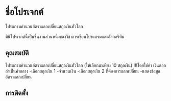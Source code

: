 # ชื่อโปรเจกต์

โปรแกรมคำนวนอัตราแลกเปลี่ยนสกุลเงินทั่วโลก

มินิโปรเจกต์นี้เป็นชิ้นงานส่วนหนึ่งของวิชาการเขียนโปรแกรมและอัลกอริทึม

## คุณสมบัติ

โปรแกรมคำนวนอัตราแลกเปลี่ยนสกุลเงินทั่วโลก (ให้เลือกมาเพียง 10 สกุลเงิน)  !!!โดยใช่ค่า เงินดอลล่าเป็นค่ากลาง
-เลือกสกุลเงิน 1
-จำนวนเงิน
-เลือกสกุลเงิน 2 ที่ต้องการแลกเปลี่ยน
-แสดงข้อมูลอัตราแลกเปลี่ยน

## การติดตั้ง

